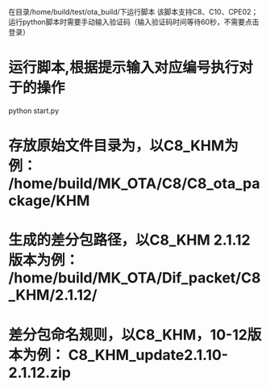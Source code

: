 在目录/home/build/test/ota_build/下运行脚本
该脚本支持C8、C10、CPE02；运行python脚本时需要手动输入验证码（输入验证码时间等待60秒，不需要点击登录）



# 运行脚本,根据提示输入对应编号执行对于的操作
python start.py



# 存放原始文件目录为，以C8_KHM为例： /home/build/MK_OTA/C8/C8_ota_package/KHM
# 生成的差分包路径，以C8_KHM 2.1.12版本为例： /home/build/MK_OTA/Dif_packet/C8_KHM/2.1.12/
# 差分包命名规则，以C8_KHM，10-12版本为例： C8_KHM_update2.1.10-2.1.12.zip
